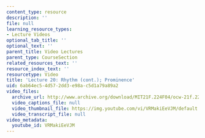 ```yaml
---
content_type: resource
description: ''
file: null
learning_resource_types:
- Lecture Videos
optional_tab_title: ''
optional_text: ''
parent_title: Video Lectures
parent_type: CourseSection
related_resources_text: ''
resource_index_text: ''
resourcetype: Video
title: 'Lecture 20: Rhythm (cont.); Prominence'
uid: 6ab64ec5-4d57-2dd3-e98a-c5d1a79a89a2
video_files:
  archive_url: http://www.archive.org/download/MIT21F.224F04/ocw-21f.224-18nov2004-220k.mp4
  video_captions_file: null
  video_thumbnail_file: https://img.youtube.com/vi/VRMakiEeVJM/default.jpg
  video_transcript_file: null
video_metadata:
  youtube_id: VRMakiEeVJM
---
```

